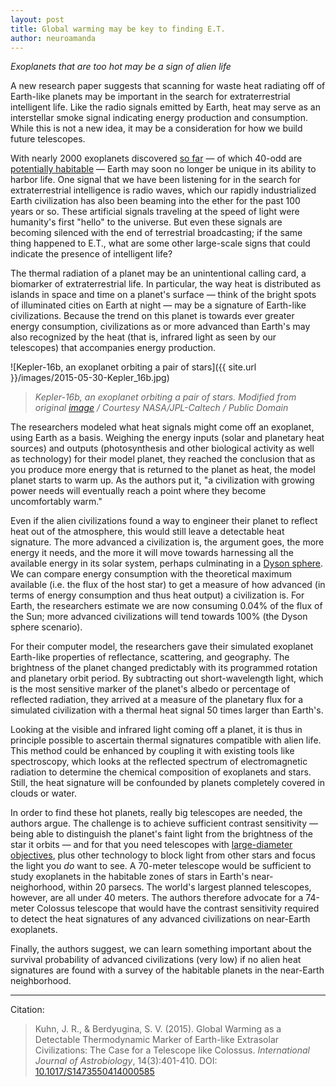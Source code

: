 ```yaml
---
layout: post
title: Global warming may be key to finding E.T.
author: neuroamanda
---
```


_Exoplanets that are too hot may be a sign of alien life_

A new research paper suggests that scanning for waste heat radiating off of Earth-like planets may be important in the search for extraterrestrial intelligent life.
Like the radio signals emitted by Earth, heat may serve as an interstellar smoke signal indicating energy production and consumption.
While this is not a new idea, it may be a consideration for how we build future telescopes.

With nearly 2000 exoplanets discovered [so far](http://planetquest.jpl.nasa.gov/newworldsatlas) &mdash; of which 40-odd are [potentially habitable](https://en.wikipedia.org/wiki/List_of_potentially_habitable_exoplanets) &mdash; Earth may soon no longer be unique in its ability to harbor life.
One signal that we have been listening for in the search for extraterrestrial intelligence is radio waves, which our rapidly industrialized Earth civilization has also been beaming into the ether for the past 100 years or so.
These artificial signals traveling at the speed of light were humanity's first "hello" to the universe.
But even these signals are becoming silenced with the end of terrestrial broadcasting; if the same thing happened to E.T., what are some other large-scale signs that could indicate the presence of intelligent life?

The thermal radiation of a planet may be an unintentional calling card, a biomarker of extraterrestrial life.
In particular, the way heat is distributed as islands in space and time on a planet's surface &mdash; think of the bright spots of illuminated cities on Earth at night &mdash; may be a signature of Earth-like civilizations.
Because the trend on this planet is towards ever greater energy consumption, civilizations as or more advanced than Earth's may also recognized by the heat (that is, infrared light as seen by our telescopes) that accompanies energy production.

![Kepler-16b, an exoplanet orbiting a pair of stars]({{ site.url }}/images/2015-05-30-Kepler_16b.jpg)

> _Kepler-16b, an exoplanet orbiting a pair of stars. Modified from original [image](http://planetquest.jpl.nasa.gov/system/secondary_files/binaries/988/original/Kepler_16b_39x27.jpg) / Courtesy NASA/JPL-Caltech / Public Domain_

The researchers modeled what heat signals might come off an exoplanet, using Earth as a basis.
Weighing the energy inputs (solar and planetary heat sources) and outputs (photosynthesis and other biological activity as well as technology) for their model planet, they reached the conclusion that as you produce more energy that is returned to the planet as heat, the model planet starts to warm up.
As the authors put it, "a civilization with growing power needs will eventually reach a point where they become uncomfortably warm."

Even if the alien civilizations found a way to engineer their planet to reflect heat out of the atmosphere, this would still leave a detectable heat signature.
The more advanced a civilization is, the argument goes, the more energy it needs, and the more it will move towards harnessing all the available energy in its solar system, perhaps culminating in a [Dyson sphere](http://en.wikipedia.org/wiki/Dyson_sphere).
We can compare energy consumption with the theoretical maximum available (i.e. the flux of the host star) to get a measure of how advanced (in terms of energy consumption and thus heat output) a civilization is.
For Earth, the researchers estimate we are now consuming 0.04% of the flux of the Sun; more advanced civilizations will tend towards 100% (the Dyson sphere scenario).

For their computer model, the researchers gave their simulated exoplanet Earth-like properties of reflectance, scattering, and geography.
The brightness of the planet changed predictably with its programmed rotation and planetary orbit period.
By subtracting out short-wavelength light, which is the most sensitive marker of the planet's albedo or percentage of reflected radiation, they arrived at a measure of the planetary flux for a simulated civilization with a thermal heat signal 50 times larger than Earth's.

Looking at the visible and infrared light coming off a planet, it is thus in principle possible to ascertain thermal signatures compatible with alien life.
This method could be enhanced by coupling it with existing tools like spectroscopy, which looks at the reflected spectrum of electromagnetic radiation to determine the chemical composition of exoplanets and stars.
Still, the heat signature will be confounded by planets completely covered in clouds or water.

In order to find these hot planets, really big telescopes are needed, the authors argue.
The challenge is to achieve sufficient contrast sensitivity &mdash; being able to distinguish the planet's faint light from the brightness of the star it orbits &mdash; and for that you need telescopes with [large-diameter objectives](http://en.wikipedia.org/wiki/Objective_%28optics%29#Telescope), plus other technology to block light from other stars and focus the light you _do_ want to see.
A 70-meter telescope would be sufficient to study exoplanets in the habitable zones of stars in Earth's near-neighorhood, within 20 parsecs.
The world's largest planned telescopes, however, are all under 40 meters.
The authors therefore advocate for a 74-meter Colossus telescope that would have the contrast sensitivity required to detect the heat signatures of any advanced civilizations on near-Earth exoplanets.

Finally, the authors suggest, we can learn something important about the survival probability of advanced civilizations (very low) if no alien heat signatures are found with a survey of the habitable planets in the near-Earth neighborhood.

---
Citation:

> Kuhn, J. R., & Berdyugina, S. V. (2015).  Global Warming as a Detectable Thermodynamic Marker of Earth-like Extrasolar Civilizations: The Case for a Telescope like Colossus. _International Journal of Astrobiology_, 14(3):401-410. DOI: [10.1017/S1473550414000585](http://dx.doi.org/10.1017/S1473550414000585)
